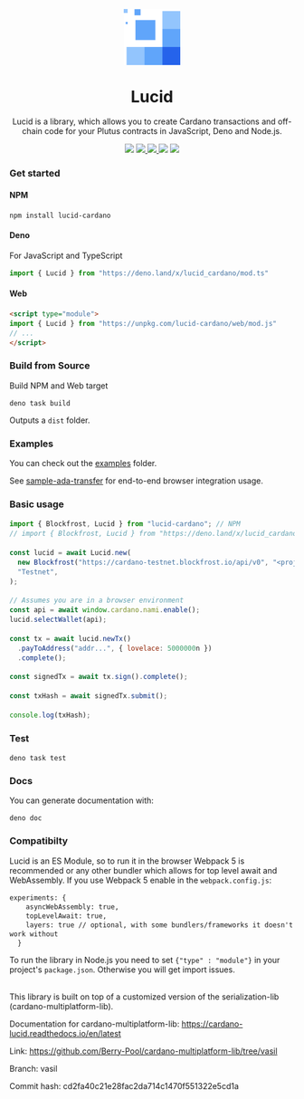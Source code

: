 <p align="center">
  <img width="100px" src="./logo/lucid.svg" align="center"/>
  <h1 align="center">Lucid</h1>
  <p align="center">Lucid is a library, which allows you to create Cardano transactions and off-chain code for your Plutus contracts in JavaScript, Deno and Node.js.</p>

<p align="center">
    <img src="https://img.shields.io/github/commit-activity/m/berry-pool/lucid?style=for-the-badge" />
    <a href="https://www.npmjs.com/package/lucid-cardano">
      <img src="https://img.shields.io/npm/v/lucid-cardano?style=for-the-badge" />
    </a>
    <a href="https://www.npmjs.com/package/lucid-cardano">
      <img src="https://img.shields.io/npm/dw/lucid-cardano?style=for-the-badge" />
    </a>
    <img src="https://img.shields.io/npm/l/lucid-cardano?style=for-the-badge" />
    <a href="https://twitter.com/berry_ales">
      <img src="https://img.shields.io/twitter/follow/berry_ales?style=for-the-badge&logo=twitter" />
    </a>
  </p>

</p>

### Get started

#### NPM

```
npm install lucid-cardano
```

#### Deno

For JavaScript and TypeScript

```js
import { Lucid } from "https://deno.land/x/lucid_cardano/mod.ts"
```

#### Web
```html
<script type="module">
import { Lucid } from "https://unpkg.com/lucid-cardano/web/mod.js"
// ...
</script>
```

###

### Build from Source

Build NPM and Web target

```
deno task build
```

Outputs a `dist` folder.


### Examples

You can check out the [examples](./src/examples/) folder.

See [sample-ada-transfer](./src/examples/sample-ada-transfer) for end-to-end browser integration usage.

### Basic usage

```js
import { Blockfrost, Lucid } from "lucid-cardano"; // NPM
// import { Blockfrost, Lucid } from "https://deno.land/x/lucid_cardano/mod.ts"; Deno

const lucid = await Lucid.new(
  new Blockfrost("https://cardano-testnet.blockfrost.io/api/v0", "<projectId>"),
  "Testnet",
);

// Assumes you are in a browser environment
const api = await window.cardano.nami.enable();
lucid.selectWallet(api);

const tx = await lucid.newTx()
  .payToAddress("addr...", { lovelace: 5000000n })
  .complete();

const signedTx = await tx.sign().complete();

const txHash = await signedTx.submit();

console.log(txHash);
```

### Test

```
deno task test
```

### Docs

You can generate documentation with:

```
deno doc
```

### Compatibilty


Lucid is an ES Module, so to run it in the browser Webpack 5 is recommended or any other bundler which allows for top level await and WebAssembly.
If you use Webpack 5 enable in the
`webpack.config.js`:

```
experiments: {
    asyncWebAssembly: true,
    topLevelAwait: true,
    layers: true // optional, with some bundlers/frameworks it doesn't work without
  }
```

To run the library in Node.js you need to set `{"type" : "module"}` in your
project's `package.json`. Otherwise you will get import issues.

<br />
This library is built on top of a customized version of the serialization-lib (cardano-multiplatform-lib).

Documentation for cardano-multiplatform-lib:
https://cardano-lucid.readthedocs.io/en/latest

Link: https://github.com/Berry-Pool/cardano-multiplatform-lib/tree/vasil

Branch: vasil

Commit hash: cd2fa40c21e28fac2da714c1470f551322e5cd1a
